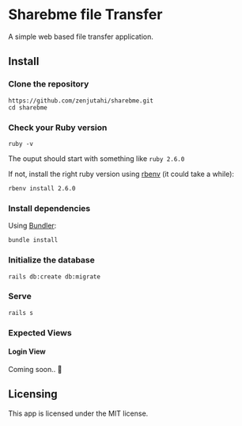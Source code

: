 # Sharebme file Transfer
A simple web based file transfer application.

## Install

### Clone the repository

```shell
https://github.com/zenjutahi/sharebme.git
cd sharebme
```

### Check your Ruby version

```shell
ruby -v
```

The ouput should start with something like `ruby 2.6.0`

If not, install the right ruby version using [rbenv](https://github.com/rbenv/rbenv) (it could take a while):

```shell
rbenv install 2.6.0
```

### Install dependencies

Using [Bundler](https://github.com/bundler/bundler):

```shell
bundle install
```

### Initialize the database

```shell
rails db:create db:migrate
```

### Serve

```shell
rails s
```
### Expected Views

#### Login View
Coming soon.. 😬


## Licensing
This app is licensed under the MIT license.
